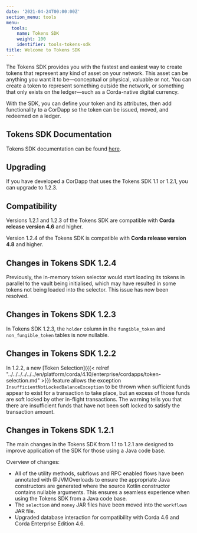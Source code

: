 ```yaml
---
date: '2021-04-24T00:00:00Z'
section_menu: tools
menu:
  tools:
    name: Tokens SDK
    weight: 100
    identifier: tools-tokens-sdk
title: Welcome to Tokens SDK
---
```


The Tokens SDK provides you with the fastest and easiest way to create tokens that represent any kind of asset on your network. This asset can be anything you want it to be—conceptual or physical, valuable or not. You can create a token to represent something outside the network, or something that only exists on the ledger—such as a Corda-native digital currency.

With the SDK, you can define your token and its attributes, then add functionality to a CorDapp so the token can be issued, moved, and redeemed on a ledger.

## Tokens SDK Documentation

Tokens SDK documentation can be found [here](../../../en/platform/corda/4.10/enterprise/cordapps/token-sdk-introduction.md).

## Upgrading

If you have developed a CorDapp that uses the Tokens SDK 1.1 or 1.2.1, you can upgrade to 1.2.3.

## Compatibility

Versions 1.2.1 and 1.2.3 of the Tokens SDK are compatible with **Corda release version 4.6** and higher.

Version 1.2.4 of the Tokens SDK is compatible with **Corda release version 4.8** and higher.

## Changes in Tokens SDK 1.2.4

Previously, the in-memory token selector would start loading its tokens in parallel to the vault being initialised, which may have resulted in some tokens not being loaded into the selector. This issue has now been resolved.

## Changes in Tokens SDK 1.2.3

In Tokens SDK 1.2.3, the `holder` column in the `fungible_token` and `non_fungible_token` tables is now nullable.

## Changes in Tokens SDK 1.2.2

In 1.2.2, a new [Token Selection]({{< relref "../../../../../../en/platform/corda/4.10/enterprise/cordapps/token-selection.md" >}}) feature allows the exception `InsufficientNotLockedBalanceException` to be thrown when sufficient funds appear to exist for a transaction to take place, but an excess of those funds are soft locked by other in-flight transactions. The warning tells you that there are insufficient funds that have not been soft locked to satisfy the transaction amount.

## Changes in Tokens SDK 1.2.1

The main changes in the Tokens SDK from 1.1 to 1.2.1 are designed to improve application of the SDK for those using a Java code base.

Overview of changes:

* All of the utility methods, subflows and RPC enabled flows have been annotated with @JVMOverloads to ensure the appropriate Java constructors are generated where the source Kotlin constructor contains nullable arguments. This ensures a seamless experience when using the Tokens SDK from a Java code base.
* The `selection` and `money` JAR files have been moved into the `workflows` JAR file.
* Upgraded database interaction for compatibility with Corda 4.6 and Corda Enterprise Edition 4.6.

